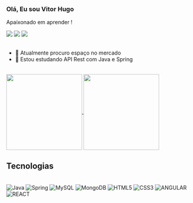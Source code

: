 ### Olá, Eu sou Vitor Hugo 
Apaixonado em aprender !

<div> 
  <a href="https://www.instagram.com/vitor__vie1ra/" target="_blank"><img src="https://img.shields.io/badge/-Instagram-%23E4405F?style=for-the-badge&logo=instagram&logoColor=white" target="_blank"></a>
  <a href = "mailto:vitorhvvieira@gmail.com"><img src="https://img.shields.io/badge/-Gmail-%23333?style=for-the-badge&logo=gmail&logoColor=white" target="_blank"></a>
  <a href="https://www.linkedin.com/in/vitor-hugo-vieira-de-lima-a2286a244" target="_blank"> <img src="https://img.shields.io/badge/-LinkedIn-%230077B5?style=for-the-badge&logo=linkedin&logoColor=white" target="_blank"></a>
</div><br/>

- 🔭 Atualmente procuro espaço no mercado <br/>
- 🌱 Estou estudando API Rest com Java e Spring
<br/>
  
<a href="https://github.com/vitorvieirah/github-readme-stats">
  <img height= "200px" align="center" src="https://github-readme-stats.vercel.app/api?username=vitorvieirah&show_icons=true&theme=tokyonight" />
</a>
<a href="https://github.com/vitorvieirah/convoychat">
  <img height= "200px" align="center" src="https://github-readme-stats.vercel.app/api/top-langs?username=vitorvieirah&layout=compact&langs_count=8&card_width=320&theme=tokyonight" />
</a>


## Tecnologias
<div style="display= inline_block"><br/>
    <img alt="Java" src="https://img.shields.io/badge/Java-ED8B00?style=for-the-badge&logo=openjdk&logoColor=white" align="center">
    <img alt="Spring" src="https://img.shields.io/badge/Spring-6DB33F?style=for-the-badge&logo=spring&logoColor=white" align="center">
    <img alt="MySQL" src="https://img.shields.io/badge/MySQL-00000F?style=for-the-badge&logo=mysql&logoColor=white" align="center">
    <img alt="MongoDB" src="https://img.shields.io/badge/MongoDB-4EA94B?style=for-the-badge&logo=mongodb&logoColor=white" align="center">
    <img alt="HTML5" src="https://img.shields.io/badge/HTML5-E34F26?style=for-the-badge&logo=html5&logoColor=white" align="center">
    <img alt="CSS3" src="https://img.shields.io/badge/CSS3-1572B6?style=for-the-badge&logo=css3&logoColor=white" align="center">
    <img alt="ANGULAR" src="https://img.shields.io/badge/Angular-DD0031?style=for-the-badge&logo=angular&logoColor=white" align="center">
    <img alt="REACT" src="https://img.shields.io/badge/React-20232A?style=for-the-badge&logo=react&logoColor=61DAFB" align="center">
</div>




